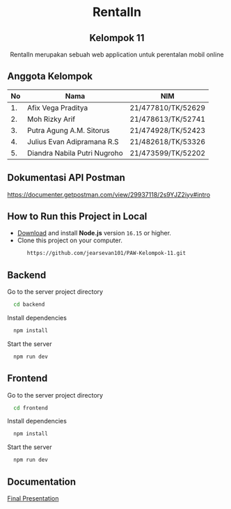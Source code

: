 <p align="center">
  <h1 align="center">RentalIn</h1>
  <h2 align="center">Kelompok 11</h2>
  <p align="center">RentalIn merupakan sebuah web application untuk perentalan mobil online</p>
</p>

## Anggota Kelompok
|No   |   Nama     |   NIM     |
|----|------------|-----------|
|1. | Afix Vega Praditya            | 21/477810/TK/52629 |
|2. | Moh Rizky Arif                | 21/478613/TK/52741 |
|3. | Putra Agung A.M. Sitorus      | 21/474928/TK/52423 |
|4. | Julius Evan Adipramana R.S    | 21/482618/TK/53326 |
|5. | Diandra Nabila Putri Nugroho  | 21/473599/TK/52202 |

## Dokumentasi API Postman
https://documenter.getpostman.com/view/29937118/2s9YJZ2iyv#intro

## How to Run this Project in Local
- [Download](https://nodejs.org/en/download/) and install **Node.js** version `16.15` or higher.
- Clone this project on your computer.
  ```bash
     https://github.com/jearsevan101/PAW-Kelompok-11.git
   ```

## Backend

Go to the server project directory

```bash
  cd backend
```

Install dependencies

```bash
  npm install
```

Start the server

```bash
  npm run dev
```

## Frontend

Go to the server project directory

```bash
  cd frontend
```

Install dependencies

```bash
  npm install
```

Start the server

```bash
  npm run dev
```
## Documentation
[Final Presentation](https://www.canva.com/design/DAFzrSAesUQ/SpAMGDkttxzVowIsyLfiLw/edit?utm_content=DAFzrSAesUQ&utm_campaign=designshare&utm_medium=link2&utm_source=sharebutton)
